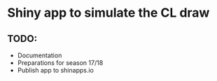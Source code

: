 # Shiny app to simulate the CL draw
## TODO: 
- Documentation
- Preparations for season 17/18
- Publish app to shinapps.io
